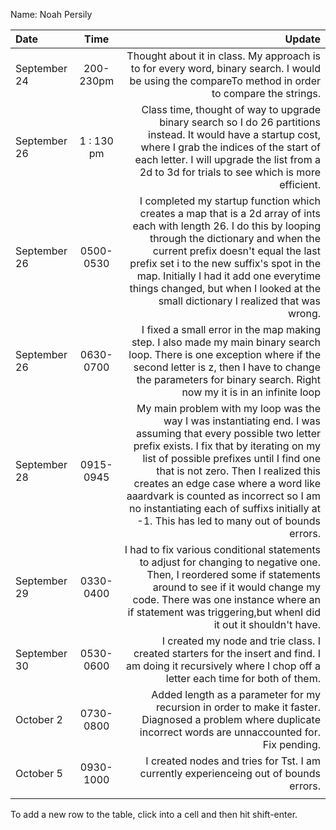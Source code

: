 Name: Noah Persily

| Date         |    Time    |                                                                                                                                                                                                                                                                                                                                                                                                                       Update |
|:-------------|:----------:|-----------------------------------------------------------------------------------------------------------------------------------------------------------------------------------------------------------------------------------------------------------------------------------------------------------------------------------------------------------------------------------------------------------------------------:|
| September 24 | 200-230pm  |                                                                                                                                                                                                                                                                           Thought about it in class. My approach is to for every word, binary search. I would be using the compareTo method in order to compare the strings. |
| September 26 | 1 : 130 pm |                                                                                                                                                                    Class time, thought of way to upgrade binary search so I do 26 partitions instead. It would have a startup cost, where I grab the indices of the start of each letter. I will upgrade the list from a 2d to 3d for trials to see which is more efficient. |
| September 26 | 0500-0530  |                                               I completed my startup function which creates a map that is a 2d array of ints each with length 26. I do this by looping through the dictionary and when the current prefix doesn't equal the last prefix set i to the new suffix's spot in the map. Initially I had it add one everytime things changed, but when I looked at the small dictionary I realized that was wrong. |
| September 26 | 0630-0700  |                                                                                                                                                                                 I fixed a small error in the map making step. I also made my main binary search loop. There is one exception where if the second letter is z, then I have to change the parameters for binary search. Right now my it is in an infinite loop |
| September 28 | 0915-0945  | My main problem with my loop was the way I was instantiating end. I was assuming that every possible two letter prefix exists. I fix that by iterating on my list of possible prefixes until I find one that is not zero. Then I realized this creates an edge case where a word like aaardvark is counted as incorrect so I am no instantiating each of suffixs initially at -1. This has led to many out of bounds errors. |
| September 29 | 0330-0400  |                                                                                                                                                       I had to fix various conditional statements to adjust for changing to negative one. Then, I reordered some if statements around to see if it would change my code. There was one instance where an if statement was triggering,but whenI did it out it shouldn't have. |
| September 30 | 0530-0600  |                                                                                                                                                                                                                                                                I created my node and trie class. I created starters for the insert and find. I am doing it recursively where I chop off a letter each time for both of them. |
| October 2    | 0730-0800  |                                                                                                                                                                                                                                                              Added length as a parameter for my recursion in order to make it faster. Diagnosed a problem where duplicate incorrect words are unnaccounted for. Fix pending. |
| October 5    | 0930-1000  |                                                                                                                                                                                                                                                                                                                                       I created nodes and tries for Tst. I am currently experienceing out of bounds errors.  |
|              |            |                                                                                                                                                                                                                                                                                                                                                                                                                              |





To add a new row to the table, click into a cell and then hit shift-enter.